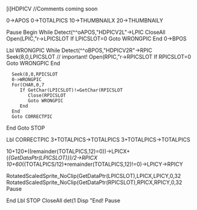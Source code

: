 [i]HDPICV
//Comments coming soon

0->APOS
0->TOTALPICS
10->THUMBNAILX
20->THUMBNAILY

Pause 
Begin
While Detect(^^oAPOS,"HDPICV2L"->LPIC
   CloseAll
   Open(LPIC,"r->LPICSLOT
   If LPICSLOT=0
      Goto WRONGPIC
   End
   0->BPOS
   
   Lbl WRONGPIC
   While Detect(^^oBPOS,"HDPICV2R"->RPIC
      Seek(8,0,LPICSLOT   // important!
      Open(RPIC,"r->RPICSLOT
      If RPICSLOT=0
         Goto WRONGPIC
      End
     
      Seek(8,0,RPICSLOT
      0->WRONGPIC
      For(CHAR,0,7
         If GetChar(LPICSLOT)!=GetChar(RPICSLOT
            Close(RPICSLOT
            Goto WRONGPIC
         End
      End
      Goto CORRECTPIC
   End
	Goto STOP
	
   Lbl CORRECTPIC
   3+TOTALPICS->TOTALPICS
   3+TOTALPICS->TOTALPICS
   
   10+120*((remainder(TOTALPICS,12)=0))->LPICX+(*{GetDataPtr(LPICSLOT)})/2->RPICX
   10+60*((TOTALPICS/12)*remainder(TOTALPICS,12)!=0)->LPICY->RPICY

   RotatedScaledSprite_NoClip(GetDataPtr(LPICSLOT),LPICX,LPICY,0,32
   RotatedScaledSprite_NoClip(GetDataPtr(RPICSLOT),RPICX,RPICY,0,32
   Pause 
   
   
End
Lbl STOP
CloseAll
det(1
Disp "End!
Pause 